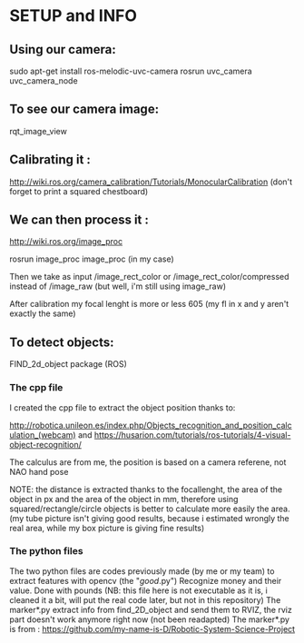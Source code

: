 # SETUP and INFO

## Using our camera:
sudo apt-get install ros-melodic-uvc-camera
rosrun uvc_camera uvc_camera_node

## To see our camera image: 
rqt_image_view

## Calibrating it :
http://wiki.ros.org/camera_calibration/Tutorials/MonocularCalibration
(don't forget to print a squared chestboard)

## We can then process it :
http://wiki.ros.org/image_proc

rosrun image_proc image_proc (in my case)

Then we take as input 
/image_rect_color or /image_rect_color/compressed
instead of 
/image_raw (but well, i'm still using image_raw)


After calibration my focal lenght is more or less 605 (my fl in x and y aren't exactly the same)


## To detect objects:
FIND_2d_object package (ROS)

### The cpp file
I created the cpp file to extract the object position thanks to: 

http://robotica.unileon.es/index.php/Objects_recognition_and_position_calculation_(webcam)
and
https://husarion.com/tutorials/ros-tutorials/4-visual-object-recognition/

The calculus are from me, the position is based on a camera referene, not NAO hand pose

NOTE: the distance is extracted thanks to the focallenght, the area of the object in px and the area of the object in mm, therefore using squared/rectangle/circle objects is better to calculate more easily the area. (my tube picture isn't giving good results, because i estimated wrongly the real area, while my box picture is giving fine results) 

### The python files
The two python files are codes previously made (by me or my team) to extract features with opencv (the "*good*.py") 
Recognize money and their value. Done with pounds (NB: this file here is not executable as it is, i cleaned it a bit, will put the real code later, but not in this repository)
The marker*.py extract info from find_2D_object and send them to RVIZ, the rviz part doesn't work anymore right now (not been readapted)
The marker*.py is from : https://github.com/my-name-is-D/Robotic-System-Science-Project




